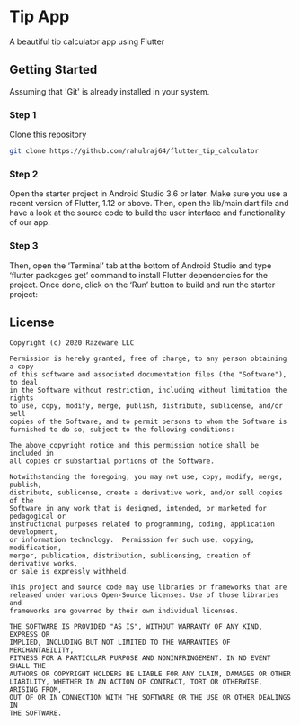 # Tip App

A beautiful tip calculator app using Flutter

## Getting Started

Assuming that 'Git' is already installed in your system.
### Step 1
Clone this repository
``` bash
git clone https://github.com/rahulraj64/flutter_tip_calculator
```
### Step 2
Open the starter project in Android Studio 3.6 or later. Make sure you use a recent version of Flutter, 1.12 or above.
Then, open the lib/main.dart file and have a look at the source code to build the user interface and functionality of our app.
### Step 3
Then, open the ‘Terminal’ tab at the bottom of Android Studio and type ‘flutter packages get’ command to install Flutter dependencies for the project.
Once done, click on the ‘Run’ button to build and run the starter project:


## License

```
Copyright (c) 2020 Razeware LLC

Permission is hereby granted, free of charge, to any person obtaining a copy
of this software and associated documentation files (the "Software"), to deal
in the Software without restriction, including without limitation the rights
to use, copy, modify, merge, publish, distribute, sublicense, and/or sell
copies of the Software, and to permit persons to whom the Software is
furnished to do so, subject to the following conditions:

The above copyright notice and this permission notice shall be included in
all copies or substantial portions of the Software.

Notwithstanding the foregoing, you may not use, copy, modify, merge, publish,
distribute, sublicense, create a derivative work, and/or sell copies of the
Software in any work that is designed, intended, or marketed for pedagogical or
instructional purposes related to programming, coding, application development,
or information technology.  Permission for such use, copying, modification,
merger, publication, distribution, sublicensing, creation of derivative works,
or sale is expressly withheld.

This project and source code may use libraries or frameworks that are
released under various Open-Source licenses. Use of those libraries and
frameworks are governed by their own individual licenses.

THE SOFTWARE IS PROVIDED "AS IS", WITHOUT WARRANTY OF ANY KIND, EXPRESS OR
IMPLIED, INCLUDING BUT NOT LIMITED TO THE WARRANTIES OF MERCHANTABILITY,
FITNESS FOR A PARTICULAR PURPOSE AND NONINFRINGEMENT. IN NO EVENT SHALL THE
AUTHORS OR COPYRIGHT HOLDERS BE LIABLE FOR ANY CLAIM, DAMAGES OR OTHER
LIABILITY, WHETHER IN AN ACTION OF CONTRACT, TORT OR OTHERWISE, ARISING FROM,
OUT OF OR IN CONNECTION WITH THE SOFTWARE OR THE USE OR OTHER DEALINGS IN
THE SOFTWARE.
```